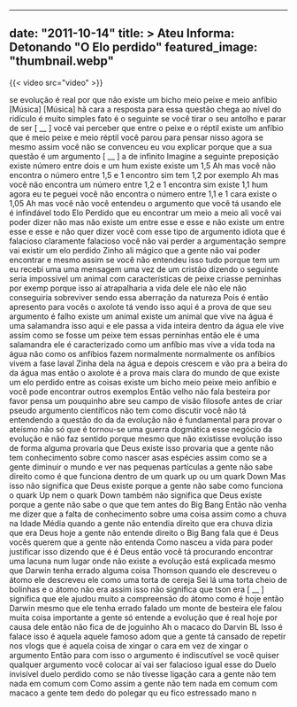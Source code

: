 
---
date: "2011-10-14"
title: > 
    Ateu Informa: Detonando "O Elo perdido"
featured_image: "thumbnail.webp"
---

{{< video src="video" >}}


se evolução é real por que não existe um
bicho meio peixe e meio anfíbio
[Música]
[Música]
hã cara a resposta para essa questão
chega ao nível do ridículo é muito
simples fato é o seguinte se você tirar
o seu antolho e parar de ser [ __ ]
você vai perceber que entre o peixe e o
réptil existe um anfíbio que é meio
peixe e meio réptil você parou para
pensar nisso agora se mesmo assim você
não se convenceu eu vou explicar porque
que a sua questão é um argumento
[ __ ] a de infinito Imagine a
seguinte preposição existe número entre
dois e um hum existe existe um 1,5 Ah
mas você não encontra o número entre 1,5
e 1 encontro sim tem 1,2 por exemplo Ah
mas você não encontra um número entre
1,2 e 1 encontra sim existe 1,1 hum
agora eu te peguei você não encontra o
número entre 1,1 e 1 cara existe o
1,05 Ah mas você não você entendeu o
argumento que você tá usando ele é
infindável todo Elo Perdido que eu
encontrar um meio a meio ali você vai
poder dizer não mas não existe um entre
esse e esse e não existe um entre esse e
esse e não quer dizer você com esse tipo
de argumento idiota que é falacioso
claramente falacioso você não vai perder
a argumentação sempre vai existir um elo
perdido Zinho ali mágico que a gente não
vai poder encontrar e mesmo assim se
você não entendeu isso tudo porque tem
um eu recebi uma uma mensagem uma vez de
um cristão dizendo o seguinte seria
impossível um animal com características
de peixe criasse perninhas por exemp
porque isso aí atrapalharia a vida dele
ele não ele não conseguiria sobreviver
sendo essa aberração da natureza Pois é
então apresento para vocês o
axolote tá vendo isso aqui é a prova de
que seu argumento é falho existe um
animal existe um animal que vive na água
é uma salamandra isso aqui e ele passa a
vida inteira dentro da água ele vive
assim como se fosse um peixe tem essas
perninhas então ele é uma salamandra ele
é caracterizado como um
anfíbio mas vive a vida toda na água não
como os anfíbios fazem normalmente
normalmente os anfíbios vivem a fase
laval Zinha dela na água e depois
crescem e vão pra a beira do da água mas
então o axolote é a prova mais clara do
mundo de que existe um elo perdido entre
as coisas existe um bicho meio peixe
meio anfíbio e você pode encontrar
outros exemplos Então velho não fala
besteira por
favor pensa um pouquinho abre seu campo
de visão filosofe antes de criar pseudo
argumento científicos não tem como
discutir você não tá entendendo a
questão do da da evolução não é
fundamental para provar o ateísmo não só
que é tornou-se uma guerra dogmática
esse negócio da evolução e não faz
sentido porque mesmo que não existisse
evolução isso de forma alguma provaria
que Deus existe isso provaria que a
gente não tem conhecimento sobre como
nascer asas espécies assim como se a
gente diminuir o mundo e ver nas
pequenas partículas a gente não sabe
direito como é que funciona dentro de um
quark up ou um quark Down Mas isso não
significa que Deus existe porque a gente
não sabe como funciona o quark Up nem o
quark Down também não significa que Deus
existe porque a gente não sabe o que que
tem antes do Big Bang Então não venha me
dizer que a falta de conhecimento sobre
uma coisa assim como a chuva na Idade
Média quando a gente não entendia
direito que era chuva dizia que era Deus
hoje a gente não entende direito o Big
Bang fala que é Deus vocês querem que a
gente não entenda Como nasceu a vida
para poder justificar isso dizendo que é
é Deus então você tá procurando
encontrar uma lacuna num lugar onde não
existe a evolução está explicada mesmo
que Darwin tenha errado alguma coisa
Thomson quando ele descreveu o átomo ele
descreveu ele como uma torta
de cereja Sei lá uma torta cheio de
bolinhas e o átomo não era assim isso
não significa que tson era [ __ ]
significa que ele ajudou muito a
compreensão do átomo como é hoje então
Darwin mesmo que ele tenha errado falado
um monte de besteira ele falou muita
coisa importante a gente só entende a
evolução que é real hoje por causa dele
então não fica de de joguinho Ah o
macaco do Darvin BL Isso é falace isso é
aquela aquele famoso adom que a gente tá
cansado de repetir nos vlogs que é
aquela coisa de xingar o cara em vez de
xingar o argumento Então para com isso o
argumento é indiscutível se você quiser
qualquer argumento você colocar aí vai
ser falacioso igual esse
do Duelo invisível duelo perdido como se
não tivesse ligação cara a gente não tem
nada em comum com Como assim a gente não
tem nada em comum com macaco a gente tem
dedo do polegar
qu eu fico estressado
mano n